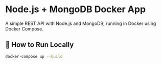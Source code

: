 # Node.js + MongoDB Docker App

A simple REST API with Node.js and MongoDB, running in Docker using Docker Compose.

## 🧪 How to Run Locally

```bash
docker-compose up --build

